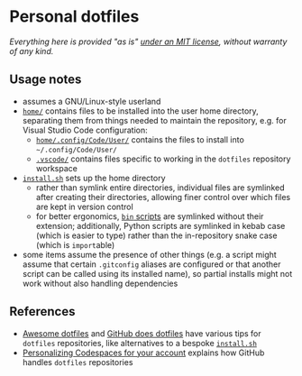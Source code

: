 # Personal dotfiles

_Everything here is provided "as is" [under an MIT license](LICENSE), without
warranty of any kind._

## Usage notes

- assumes a GNU/Linux-style userland
- [`home/`](home) contains files to be installed into the user home directory,
  separating them from things needed to maintain the repository, e.g. for Visual
  Studio Code configuration:
  - [`home/.config/Code/User/`](home/.config/Code/User) contains the files to
    install into `~/.config/Code/User/`
  - [`.vscode/`](.vscode) contains files specific to working in the `dotfiles`
    repository workspace
- [`install.sh`](install.sh) sets up the home directory
  - rather than symlink entire directories, individual files are symlinked after
    creating their directories, allowing finer control over which files are kept
    in version control
  - for better ergonomics, [`bin` scripts](home/bin) are symlinked without their
    extension; additionally, Python scripts are symlinked in kebab case (which
    is easier to type) rather than the in-repository snake case (which is
    `import`able)
- some items assume the presence of other things (e.g. a script might assume
  that certain `.gitconfig` aliases are configured or that another script can be
  called using its installed name), so partial installs might not work without
  also handling dependencies

## References

- [Awesome dotfiles](https://github.com/webpro/awesome-dotfiles) and
  [GitHub does dotfiles](https://dotfiles.github.io/) have various tips for
  `dotfiles` repositories, like alternatives to a bespoke
  [`install.sh`](install.sh)
- [Personalizing Codespaces for your account](https://docs.github.com/github/developing-online-with-codespaces/personalizing-codespaces-for-your-account)
  explains how GitHub handles `dotfiles` repositories
